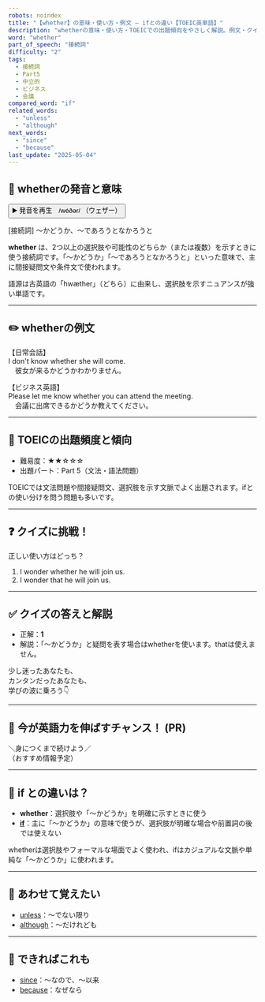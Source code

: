 ```yaml
---
robots: noindex
title: "【whether】の意味・使い方・例文 ― ifとの違い【TOEIC英単語】"
description: "whetherの意味・使い方・TOEICでの出題傾向をやさしく解説。例文・クイズ付きでifとの違いもわかりやすく学べます。"
word: "whether"
part_of_speech: "接続詞"
difficulty: "2"
tags:
  - 接続詞
  - Part5
  - 中立的
  - ビジネス
  - 会議
compared_word: "if"
related_words:
  - "unless"
  - "although"
next_words:
  - "since"
  - "because"
last_update: "2025-05-04"
---
```


## 🔰 whetherの発音と意味

<button class="play-audio" onclick="playTTS('whether')">
  <span class="play-audio-main">
    ▶️ 発音を再生　/wéðər/
  </span>
  <span class="play-audio-sub">
    （ウェザー）
  </span>
</button>

[接続詞] ～かどうか、～であろうとなかろうと

**whether** は、2つ以上の選択肢や可能性のどちらか（または複数）を示すときに使う接続詞です。「～かどうか」「～であろうとなかろうと」といった意味で、主に間接疑問文や条件文で使われます。

語源は古英語の「hwæther」（どちら）に由来し、選択肢を示すニュアンスが強い単語です。

---

## ✏️ whetherの例文

【日常会話】  
I don't know whether she will come.  
　彼女が来るかどうかわかりません。

【ビジネス英語】  
Please let me know whether you can attend the meeting.  
　会議に出席できるかどうか教えてください。

---

## 🎯 TOEICの出題頻度と傾向

- 難易度：★★☆☆☆
- 出題パート：Part 5（文法・語法問題）

TOEICでは文法問題や間接疑問文、選択肢を示す文脈でよく出題されます。ifとの使い分けを問う問題も多いです。

---

## ❓ クイズに挑戦！

正しい使い方はどっち？

1. I wonder whether he will join us.  
2. I wonder that he will join us.

---

## ✅ クイズの答えと解説

- 正解：**1**
- 解説：「～かどうか」と疑問を表す場合はwhetherを使います。thatは使えません。

少し迷ったあなたも、  
カンタンだったあなたも、  
学びの波に乗ろう👇️

---

## 🚀 今が英語力を伸ばすチャンス！ (PR)

<div class="info-center">
＼身につくまで続けよう／<br>  
（おすすめ情報予定）
</div>

---

## 🤔  if との違いは？

- **whether**：選択肢や「～かどうか」を明確に示すときに使う
- **[if](/word/if)**：主に「～かどうか」の意味で使うが、選択肢が明確な場合や前置詞の後では使えない

whetherは選択肢やフォーマルな場面でよく使われ、ifはカジュアルな文脈や単純な「～かどうか」に使われます。

---

## 🧩 あわせて覚えたい

- [unless](/word/unless)：～でない限り
- [although](/word/although)：～だけれども

---

## 📖 できればこれも

- [since](/word/since)：～なので、～以来
- [because](/word/because)：なぜなら

<!-- cvid: aid01_bid24 -->
